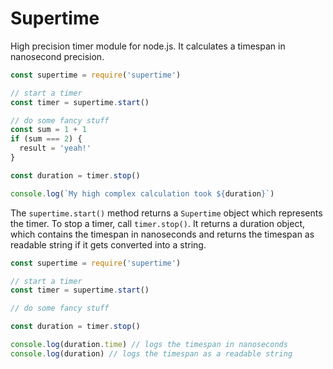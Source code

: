 Supertime
=========

High precision timer module for node.js.
It calculates a timespan in nanosecond precision.

```js
const supertime = require('supertime')

// start a timer
const timer = supertime.start()

// do some fancy stuff
const sum = 1 + 1
if (sum === 2) {
  result = 'yeah!'
}

const duration = timer.stop()

console.log(`My high complex calculation took ${duration}`)
```

The `supertime.start()` method returns a `Supertime` object which represents the timer.
To stop a timer, call `timer.stop()`. It returns a duration object, which contains the timespan in nanoseconds and returns the timespan as readable string if it gets converted into a string.

```js
const supertime = require('supertime')

// start a timer
const timer = supertime.start()

// do some fancy stuff

const duration = timer.stop()

console.log(duration.time) // logs the timespan in nanoseconds
console.log(duration) // logs the timespan as a readable string
```
